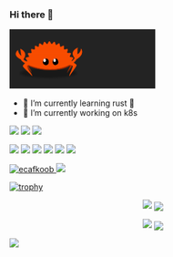 ### Hi there 👋

<img src="https://github.com/ecafkoob/ecafkoob/blob/main/Ferris.gif" width="256">

<!--
**ecafkoob/ecafkoob** is a ✨ _special_ ✨ repository because its `README.md` (this file) appears on your GitHub profile.

Here are some ideas to get you started:

- 🔭 I’m currently working on ...
- 🌱 I’m currently learning ...
- 👯 I’m looking to collaborate on ...
- 🤔 I’m looking for help with ...
- 💬 Ask me about ...
- 📫 How to reach me: ...
- 😄 Pronouns: ...
- ⚡ Fun fact: ...
-->

- 🌱 I’m currently learning rust 🦀
- 🔭 I’m currently working on k8s



[![](https://img.shields.io/badge/macOS-BigSur-d0d1d4?style=flat-square&logo=Apple)](<[https://](https://www.apple.com/macos/catalina/)>)
[![](https://img.shields.io/badge/Ubuntu-20.04%20LTS-E95420?style=flat-square&logo=Ubuntu)](https://ubuntu.com/)
[![](https://img.shields.io/badge/IDE-Visual%20Studio%20Code-blue?style=flat-square&logo=Visual-Studio-Code)](https://code.visualstudio.com/)

[![](https://img.shields.io/badge/-Golang-00ADD8?style=flat-square&logo=go&logoColor=ffffff)](https://golang.org/)
[![](https://img.shields.io/badge/-Rust-E95420?style=flat-square&logo=rust)](https://golang.org/)
[![](https://img.shields.io/badge/-Docker-2496ED?style=flat-square&logo=Docker&logoColor=ffffff)](https://www.docker.com/)
[![](https://img.shields.io/badge/-Nginx-269539?style=flat-square&logo=Nginx&logoColor=ffffff)](https://nginx.org/)
[![](https://img.shields.io/badge/-Kubernetes-326CE5?style=flat-square&logo=Kubernetes&logoColor=ffffff)](https://kubernetes.io/)
[![](https://img.shields.io/badge/-istio-466bb0?style=flat-square&logo=data:image/svg+xml;base64,PHN2ZyB4bWxucz0iaHR0cDovL3d3dy53My5vcmcvMjAwMC9zdmciIHZlcnNpb249IjEuMSIgdmlld0JveD0iMCAwIDMyMCAzMjAiPjxnIGlkPSJsb2dvIiBmaWxsPSIjZmZmIj48cG9seWdvbiBpZD0iaHVsbCIgcG9pbnRzPSI4MCAyNTAgMjQwIDI1MCAxNDAgMjgwIDgwIDI1MCIvPjxwb2x5Z29uIGlkPSJtYWluc2FpbCIgcG9pbnRzPSI4MCAyNDAgMTQwIDIzMCAxNDAgMTIwIDgwIDI0MCIvPjxwb2x5Z29uIGlkPSJoZWFkc2FpbCIgcG9pbnRzPSIxNTAgMjMwIDI0MCAyNDAgMTUwIDQwIDE1MCAyMzAiLz48L2c+PC9zdmc+&logoColor=ffffff)](https://istio.io/)

<p align="left"> 
  <a href="https://github.com/ecafkoob/ecafkoob/">
    <img src="https://komarev.com/ghpvc/?username=ecafkoob" alt="ecafkoob" />
  </a>
  <a href="https://github.com/ecafkoob">
    <img height="20" src="https://img.shields.io/github/followers/ecafkoob?label=follow&logo=github&style=flat" />
  </a>
</p>



[![trophy](https://github-profile-trophy.vercel.app/?username=ecafkoob&theme=buddhism&title=MultiLanguage,Joined2020,Commit,Repositories,PullRequest)](https://github.com/ryo-ma/github-profile-trophy)

<p align="center">
    <img src="https://github-readme-stats.vercel.app/api/top-langs/?username=ecafkoob&theme=radical&count_private=true&layout=compact&hide=javascript,html,css,shell,VBA,Vim Snippet,rudy,Fortran,Dockerfile,Ruby,Blade,M4,Vim Script,Makefile,Jupyter Notebook,TeX,VCL,Jinja,SCSS&langs_count=10" /> 
    <img align="center" src="https://github-profile-summary-cards.vercel.app/api/cards/most-commit-language?username=ecafkoob&theme=github_dark" />
</p>
<p align="center">
   <img src="https://github-readme-stats.vercel.app/api?username=ecafkoob&show_icons=true&count_private=true&theme=radical&hide=contribs&show_icons=true" />
   <img align="center" src="https://github-profile-summary-cards.vercel.app/api/cards/repos-per-language?username=ecafkoob&theme=github_dark" />
</p>

![](https://github-profile-summary-cards.vercel.app/api/cards/profile-details?username=ecafkoob&theme=github_dark)
